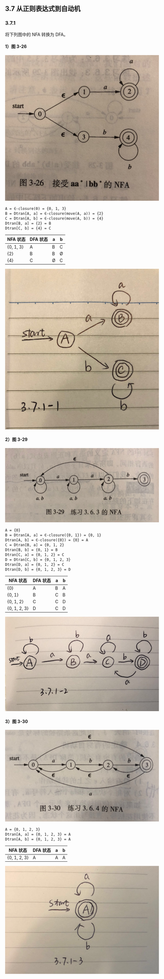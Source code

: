 ## 3.7 从正则表达式到自动机

### 3.7.1
将下列图中的 NFA 转换为 DFA。

#### 1）图 3-26

![](./asset/3.26.jpeg)

```
A = ∈-closure(0) = {0, 1, 3}
B = Dtran[A, a] = ∈-closure(move(A, a)) = {2}
C = Dtran[A, b] = ∈-closure(move(A, b)) = {4}
Dtran[B, a] = {2} = B
Dtran[C, b] = {4} = C
```

| NFA 状态 | DFA 状态 | a | b |
| ---- | -------- | -------- | ----- |
| {0, 1, 3} | A | B | C |
| {2} | B | B | Ø |
| {4} | C | Ø | C |

![](./asset/3.7.1-1_answer.jpeg)

#### 2）图 3-29

![](./asset/3.29.jpeg)

```
A = {0}
B = Dtran[A, a] = ∈-closure({0, 1}) = {0, 1}
Dtran[A, b] = ∈-closure({0}) = {0} = A
C = Dtran[B, a] = {0, 1, 2}
Dtran[B, b] = {0, 1} = B
Dtran[C, a] = {0, 1, 2} = C
D = Dtran[C, b] = {0, 1, 2, 3}
Dtran[D, a] = {0, 1, 2} = C
Dtran[D, b] = {0, 1, 2, 3} = D
```

| NFA 状态 | DFA 状态 | a | b |
| ---- | -------- | -------- | ----- |
| {0} | A | B | A |
| {0, 1} | B | C | B |
| {0, 1, 2} | C | C | D |
| {0, 1, 2, 3} | D | C | D |

![](./asset/3.7.1-2_answer.jpeg)

#### 3）图 3-30

![](./asset/3.30.jpeg)

```
A = {0, 1, 2, 3}
Dtran[A, a] = {0, 1, 2, 3} = A
Dtran[A, b] = {0, 1, 2, 3} = A
```

| NFA 状态 | DFA 状态 | a | b |
| ---- | -------- | -------- | ----- |
| {0, 1, 2, 3} | A | A | A |

![](./asset/3.7.1-3_answer.jpeg)